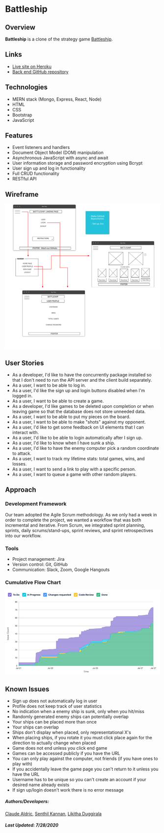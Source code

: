 # Battleship

## Overview

**Battleship** is a clone of the strategy game [Battleship](<https://en.wikipedia.org/wiki/Battleship_(game)>).

## Links

- [Live site on Heroku](https://playbattleship.herokuapp.com/)
- [Back end GitHub repository](https://github.com/caldric/battleship-api/)

## Technologies

- MERN stack (Mongo, Express, React, Node)
- HTML
- CSS
- Bootstrap
- JavaScript

## Features

- Event listeners and handlers
- Document Object Model (DOM) manipulation
- Asynchronous JavaScript with async and await
- User information storage and password encryption using Bcrypt
- User sign up and log in functionality
- Full CRUD functionality
- RESTful API

## Wireframe

![Wireframe](./public/wireframe.png)

## User Stories

- As a developer, I'd like to have the concurrently package installed so that I don't need to run the API server and the client build separately.
- As a user, I want to be able to log in.
- As a user, I'd like the sign up and login buttons disabled when I'm logged in.
- As a user, I want to be able to create a game.
- As a developer, I'd like games to be deleted upon completion or when leaving game so that the database does not store unneeded data.
- As a user, I want to be able to put my pieces on the board.
- As a user, I want to be able to make "shots" against my opponent.
- As a user, I'd like to get some feedback on UI elements that I can interact with.
- As a user, I'd like to be able to login automatically after I sign up.
- As a user, I'd like to know when I have sunk a ship.
- As a user, I'd like to have the enemy computer pick a random coordinate to attack.
- As a user, I want to track my lifetime stats: total games, wins, and losses.
- As a user, I want to send a link to play with a specific person.
- As a user, I want to queue a game with other random players.

## Approach

### Development Framework

Our team adopted the Agile Scrum methodology. As we only had a week in order to complete the project, we wanted a workflow that was both incremental and iterative. From Scrum, we integrated sprint planning, sprints, daily scrums/stand-ups, sprint reviews, and sprint retrospectives into our workflow.

### Tools

- Project management: Jira
- Version control: Git, GitHub
- Communication: Slack, Zoom, Google Hangouts

### Cumulative Flow Chart

![Wireframe](./public/cumulative_flow.png)

## Known Issues

- Sign up does not automatically log in user
- Profile does not keep track of user statistics
- No indication when a enemy ship is sunk, only when you hit/miss
- Randomly generated enemy ships can potentially overlap
- Your ships can be placed more than once
- Your ships can overlap
- Ships don't display when placed, only representational X's
- When placing ships, if you rotate it you must click place again for the direction to actually change when placed
- Game does not end unless you click end game
- Games can be accessed publicly if you have the URL
- You can only play against the computer, not friends (if you have ones to play with)
- If you accidentally leave the game page you can't return to it unless you have the URL
- Username has to be unique so you can't create an account if your desired name already exists
- If sign up/login doesn't work there is no error message

##### Authors/Developers:

[Claude Aldric](https://github.com/caldric),
[Senthil Kannan](https://github.com/spk2dc),
[Likitha Duggirala](https://github.com/likithaaa)

##### Last Updated: 7/28/2020
